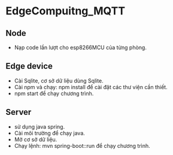 # EdgeCompuitng_MQTT
## Node
- Nạp code lần lượt cho esp8266MCU của từng phòng.
## Edge device 
- Cài Sqlite, cơ sở dữ liệu dùng Sqlite.
- Cài npm và chạy: npm install để cài đặt các thư viện cần thiết.
- npm start để chạy chương trình.
## Server
- sử dụng java spring.
- Cài môi trường để chạy java.
- Mở cơ sở dữ liệu.
- Chạy lệnh: mvn spring-boot::run để chạy chương trình.
